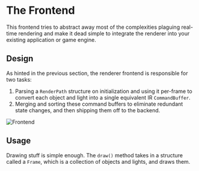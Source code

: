 # The Frontend

This frontend tries to abstract away most of the complexities plaguing real-time rendering and make it dead simple to integrate the renderer into your existing application or game engine.

## Design

As hinted in the previous section, the renderer frontend is responsible for two tasks:

1. Parsing a `RenderPath` structure on initialization and using it per-frame to convert each object and light into a single equivalent IR `CommandBuffer`.
2. Merging and sorting these command buffers to eliminate redundant state changes, and then shipping them off to the backend.

![Frontend](./internals/renderer/frontend.png)

## Usage

Drawing stuff is simple enough. The `draw()` method takes in a structure called a `Frame`, which is a collection of objects and lights, and draws them.

